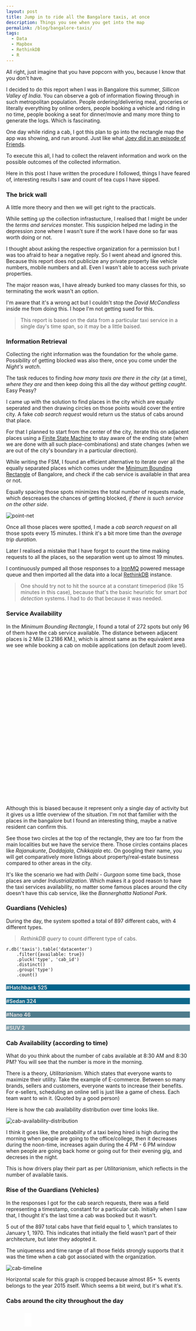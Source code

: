 ```yaml
---
layout: post
title: Jump in to ride all the Bangalore taxis, at once
description: Things you see when you get into the map
permalink: /blog/bangalore-taxis/
tags:
  - Data
  - Mapbox
  - RethinkDB
  - R
---
```


All right, just imagine that you have popcorn with you, because I know that you don't have.

I decided to do this report when I was in Bangalore this summer, *Sillicon Valley of India*. You can observe a gob of information flowing through in such metropolitan population. People ordering/delivering meal, groceries or literally everything by online orders, people booking a vehicle and riding in no time, people booking a seat for dinner/movie and many more thing to generate the logs. Which is fascinating.

One day while riding a cab, I got this plan to go into the rectangle map the app was showing, and run around. Just like what [Joey did in an episode of Friends](https://www.youtube.com/watch?v=oKCIMX2dsEc).

To execute this all, I had to collect the relavent information and work on the possible outcomes of the collected information.

Here in this post I have written the procedure I followed, things I have feared of, interesting results I saw and count of tea cups I have sipped.

### The brick wall

A little more theory and then we will get right to the practicals.

While setting up the collection infrastucture, I realised that I might be under the *terms and services* monster. This suspicion helped me lading in the depression zone where I wasn't sure if the work I have done so far was worth doing or not.

I thought about asking the respective organization for a permission but I was too afraid to hear a negative reply. So I went ahead and ignored this. Because this report does not publicize any private property like vehicle numbers, mobile numbers and all. Even I wasn't able to access such private properties.

The major reason was, I have already bunked too many classes for this, so terminating the work wasn't an option.

I'm aware that it's a wrong act but I couldn't stop the *David McCandless* inside me from doing this. I hope I'm not getting sued for this.

> This report is based on the data from a particular taxi service in a single day's time span, so it may be a little baised.

### Information Retrieval

Collecting the right information was the foundation for the whole game. Possibility of getting blocked was also there, once you come under the *Night's watch*.

The task reduces to finding *how many taxis are there in the city* (at a time), *where they are* and then keep doing this all the day *without getting caught*. Easy Peasy?

I came up with the solution to find places in the city which are equally seperated and then drawing circles on those points would cover the entire city. A fake *cab search request* would return us the status of cabs around that place.

For that I planned to start from the center of the city, iterate this on adjacent places using a [Finite State Machine](https://en.wikipedia.org/wiki/Finite-state_machine) to stay aware of the ending state (when we are done with all such place-combinations) and state changes (when we are out of the city's boundary in a particular direction).

While writing the FSM, I found an efficient alternative to iterate over all the equally separated places which comes under the [Minimum Bounding Rectangle](https://en.wikipedia.org/wiki/Minimum_bounding_rectangle) of Bangalore, and check if the cab service is available in that area or not.

Equally spacing those spots minimizes the total number of requests made, which descreases the chances of getting blocked, *if there is such service on the other side*.

![point-net]({{http://localhost:4000}}/assets/bangalore-taxis/point-net.png "Equally separated places")

Once all those places were spotted, I made a *cab search request* on all those spots every 15 minutes. I think it's a bit more time than the *average trip duration*.

Later I realised a mistake that I have forgot to count the time making requests to all the places, so the separation went up to almost 19 minutes.

I continuously pumped all those responses to a [IronMQ](http://www.iron.io/mq/) powered message queue and then imported all the data into a local [RethinkDB](http://rethinkdb.com/) instance.

> One should try not to hit the source at a constant timeperiod (like 15 minutes in this case), because that's the basic heuristic for smart *bot detection* systems. I had to do that because it was needed.

### Service Availability

In the *Minimum Bounding Rectangle*, I found a total of 272 spots but only 96 of them have the cab service available. The distance between adjacent places is 2 Mile (3.2186 KM.), which is almost same as the equivalent area we see while booking a cab on mobile applications (on default zoom level).

<div id='availability-map' style="height:400px;"></div>

Although this is biased because it represent only a single day of activity but it gives us a little overview of the situation. I'm not that familier with the places in the bangalore but I found an interesting thing, maybe a native resident can confirm this.

See those two circles at the top of the rectangle, they are too far from the main localities but we have the service there. Those circles contains places like *Rajanukunte*, *Doddajala*, *Chikkajala* etc. On googling their name, you will get comparatively more listings about property/real-estate business compared to other areas in the city.

It's like the scenario we had with *Delhi - Gurgaon* some time back, those places are under *Industrialization*. Which makes it a good reason to have the taxi services availability, no matter some famous places around the city doesn't have this cab service, like the *Bannerghatta National Park*.

### Guardians (Vehicles)

During the day, the system spotted a total of 897 different cabs, with 4 different types.

> *RethinkDB query* to count different type of cabs.

```
r.db('taxis').table('datacenter')
	.filter({available: true})
	.pluck('type', 'cab_id')
	.distinct()
	.group('type')
	.count()
```

<div class="row">
	<div class="col s12 m6 l3 center-align" style="color:#DDD;background:#00648C;">
	  <h4>#Hatchback 525</h4>
	</div>
	<div class="col s12 m6 l3 center-align" style="color:#DDD;background:#10698C;">
	  <h4>#Sedan 324</h4>
	</div>
	<div class="col s12 m6 l3 center-align" style="color:#DDD;background:#4F7B8C;">
	  <h4>#Nano 46</h4>
	</div>
	<div class="col s12 m6 l3 center-align" style="color:#DDD;background:#7497A5;">
	  <h4>#SUV 2</h4>
	</div>
</div>

### Cab Availability (according to time)

What do you think about the number of cabs available at 8:30 AM and 8:30 PM? You will see that the number is more in the morning.

There is a theory, *Utilitarianism*. Which states that everyone wants to maximize their utility. Take the example of E-commerce. Between so many brands, sellers and customers, everyone wants to increase their benefits. For e-sellers, scheduling an online sell is just like a game of chess. Each team want to win it. (Quoted by a good person)

Here is how the cab availability distribution over time looks like.

![cab-availability-distribution]({{http://localhost:4000}}/assets/bangalore-taxis/distribution.png "Cab availability distribution over time")

I think it goes like, the probability of a taxi being hired is high during the morning when people are going to the office/college, then it decreases during the noon-time, increases again during the 4 PM - 6 PM window when people are going back home or going out for their evening gig, and decreses in the night.

This is how drivers play their part as per *Utilitarianism*, which reflects in the number of available taxis.

### Rise of the Guardians (Vehicles)

In the responses I got for the cab search requests, there was a field representing a timestamp, constant for a particular cab. Initially when I saw that, I thought it's the last time a cab was booked but it wasn't.

5 out of the 897 total cabs have that field equal to 1, which translates to January 1, 1970. This indicates that initially the field wasn't part of their architecture, but later they adopted it.

The uniqueness and time range of all those fields strongly supports that it was the time when a cab got associated with the organization. 

![cab-timeline]({{http://localhost:4000}}/assets/bangalore-taxis/timeline.png "Cab timeline")

Horizontal scale for this graph is cropped because almost 85+ % events belongs to the year 2015 itself. Which seems a bit weird, but it's what it's.

### Cabs around the city throughout the day

<div id='map' style="height:400px;">
	<span id='info' class='info' style='padding:10px;background:#fff;position:relative;top:17px;right:-50px;z-index:100;'></span>
</div>

This particular map represents the geographic view of the *cab availability* (according to time) diagram. Where total cabs at a time are distributed accross the city according to their actual positions.

Now if you are thinking about the places where most of the cabs are, I have created another map for that, scroll down.  

### Cab Availability Index

This map is somewhat inspired from the Housing's [Child Friendly Index](https://housing.com/blog/2013/11/14/launching-child-friendliness-index-heat-maps/).

It uses those equally seperated circles to count total cabs in them throughout the day, and uses the relative percentage as the opacity of each circle.

> *RethinkDB query* that counts the cabs which are in a 2 mile circle centered at 'centerPoint'.

``` javascript
r.db('taxis').table('datacenter')
	.filter({available: true})
	.pluck('cab_lat', 'cab_lng')
	.distinct()
	.map(function(instance) {
		return r.circle(centerPoint, 2, {unit: 'mi'})
			.includes(r.point(instance('cab_lat'), instance('cab_lat')))
	})
	.count(true)
```

<div id='dmap' style='height:400px;'>
</div>

Neighbourhoods having maximum availability index are mostly in the *northern-western* and a little *central* part of the bangalore. Which consists of some big educational institutes as *Indian Institute of Science*, *Bangalore University*, *R.V. College of Engineering*, some famous tourist spots as *Lalbagh Botanical Garden* to contribute to the higher availability density.

Along with that, reports shows that *northern-western* bangalore has maximum population density in the city. Check out these images (<a href="http://wgbis.ces.iisc.ernet.in/biodiversity/pubs/ETR/ETR55/Population%20Density.jpg" target="_blank">latest</a> and <a href="http://wgbis.ces.iisc.ernet.in/biodiversity/pubs/ces_tr/TR118_SPoonancha/Index1_clip_image002_0000.jpg" target="_blank">old</a>) from *Centre for Ecological Sciences, IISc* for the reference.

### Cab that travelled the most

As I have told you that initially I'd misread a timestamp field as the time when a cab was last hired. Writing a precise (almost) algorithm to find the path travelled by cab using current/past location and the last booking time would have been easy that way.

In the currecnt implementation, I have used the locations between adjacent appearances of a cab to find the approximate distance travelled by the vehicle. It assumes that the cab travelled from position A to position B despite being sufficient time difference between both appearances.

> *RethinkDB query* that collects the chronological appearances of each taxi.

``` javascript
r.db('taxis').table('datacenter')
	.filter({available: true})
	.without('id', 'place_lat', 'place_lng', 'duration', 'distance')
	.group('cab_id')
	.pluck('cab_lat', 'cab_lng', 'index', 'timestamp')
	.orderBy('index')
```

To watch the jounrney *time-lapse* of the cab who travelled the most, press the *play button* below.

<div id='cmap' style='height:400px;'>
</div>

<div style='width:60px;margin: 0 auto;'>
	<h2 id="replay-btn" style='position:relative;top:-100px;padding-left:15px;color:#343434;background-color:rgba(255, 255, 255, 0.8);width:60px;height:50px;cursor:pointer;'>
	  	<span class='ion-play'></span>
	</h2>
</div>

### Is this all fake, just like the Uber illusion?

Do you remember those *phantom car* stories of Uber?

There was a research which revealed that Uber shows a mirage of tiny black cabs moving around you, when you do a cab search. Just to convince you that a cab is there for you. Study concluded that the cab network you see around, is not real-time.

I wanted to analyse the *traffic status* using the response data I had. My objective was to find the regression in the *cab response time* (time taken by a cab to reach you) and *time of the day*. Because the sixth sense says that the *cab response time* should be high when there is *high traffic* in some areas of the city, likely in those peek hours (morning and evening time).

The *cab response time* seems to be dependant on the distance only, which looks like a *step function*.

![cab-response-time]({{http://localhost:4000}}/assets/bangalore-taxis/restime.png "Cab Response Time")

I realised that there wasn't any fluctuation in the *response time*, it was same for a particular distance between the cab and the user (simulated), all the day.

> Which implies that similar to Uber, this cab network isn't real-time.

A nice explanation of the *phantom cars* is available [here](http://motherboard.vice.com/read/Ubers-phantom-cabs?update).

### People don't solve a problem until they get one

Let me insert a story here.

It was my first day of the recent intern. I was sitting along at my place, waiting for someone to join me or at least talk to me. Then I started reading Myntra's engineering blog to kill my time. The very first post was from the React fame *Sunil Pai*, [Personal thoughts on the shutdown of the myntra.com website](http://myntra.github.io/2015/05/17/personal-thoughts-on-the-shutdown-of-the-myntra-website/).

There was this phrase that caught my attention.

> Imagine being DDOSed by every mobile device on the planet.

Voila, I got my work. I designed a *reverse proxy* based layer to detect the DDoS. I'm still not sure that if it would have worked or not, but doing that was exciting.

And then I showed the solution to my manager. He ignored it, right on my face, without even listening to me.

Maybe because he wasn't really facing such problem (DDoS) that time, it wasn't in the roadmap there. But they will have to work on it when they will face an attack.

Similarly, this simulated user interaction is wrong to the system. Can be easily converted into a *service denial*.

In my case, I was changing the user(simulated) location frequently, so fast that a human can't reach there in a fraction of second (traversing whole Bangalore in 3 minutes).

If the service allows a user to book a cab for someone else (who is far away from where the real user is), the monitoring system should take care of the conversion rates. Someone trying to book a cab for someone else this fast, then not booking a single cab, and then repeating this every 15 minute all the day is a plain pattern to detect. Which should be detected. I hope somebody will fix this.

---

That's it, get out of the cab now.

I have decided not to release the collected data and code for the data retrieval. Everything else including the data processing part can be found at [pravj/bangalore-taxis](https://github.com/pravj/Bangalore-taxis) repository. Thanks to *RethinkDB* and *Mapbox*, you guys are really amazing.

<script src='{{http://localhost:4000}}/public/lib/taxis.js'></script>

